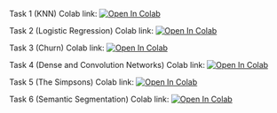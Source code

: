 Task 1 (KNN) Colab link: [![Open In Colab](https://colab.research.google.com/assets/colab-badge.svg)](https://colab.research.google.com/github/Shaorrran/dls-stuff/blob/master/task1/[homework]knn.ipynb)

Task 2 (Logistic Regression) Colab link: [![Open In Colab](https://colab.research.google.com/assets/colab-badge.svg)](https://colab.research.google.com/github/Shaorrran/dls-stuff/blob/master/task2/[homework]linear_models_fall_2021.ipynb)

Task 3 (Churn) Colab link: [![Open In Colab](https://colab.research.google.com/assets/colab-badge.svg)](https://colab.research.google.com/github/Shaorrran/dls-stuff/blob/master/task3/churn.ipynb)

Task 4 (Dense and Convolution Networks) Colab link: [![Open In Colab](https://colab.research.google.com/assets/colab-badge.svg)](https://colab.research.google.com/github/Shaorrran/dls-stuff/blob/master/task4/%5Bhomework%5Ddense_and_convolutional_nn.ipynb)

Task 5 (The Simpsons) Colab link: [![Open In Colab](https://colab.research.google.com/assets/colab-badge.svg)](https://colab.research.google.com/github/Shaorrran/dls-stuff/blob/master/task5/simpsons.ipynb)

Task 6 (Semantic Segmentation) Colab link: [![Open In Colab](https://colab.research.google.com/assets/colab-badge.svg)](https://colab.research.google.com/github/Shaorrran/dls-stuff/blob/master/task6/<STUB>)